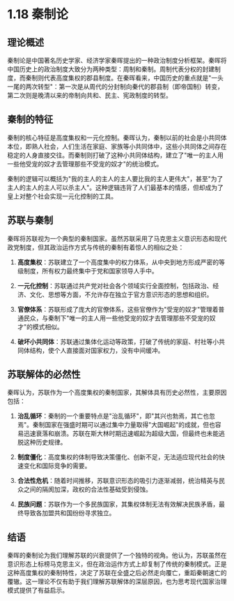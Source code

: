 # 1.18 秦制论

## 理论概述

秦制论是中国著名历史学家、经济学家秦晖提出的一种政治制度分析框架。秦晖将中国历史上的政治制度大致分为两种类型：周制和秦制。周制代表分权的封建制度，而秦制则代表高度集权的郡县制度。在秦晖看来，中国历史的重点就是"一头一尾的两次转型"：第一次是从周代的分封制向秦代的郡县制（即帝国制）转变，第二次则是晚清以来的帝制向共和、民主、宪政制度的转型。

## 秦制的特征

秦制的核心特征是高度集权和一元化控制。秦晖认为，秦制以前的社会是小共同体本位，即熟人社会，人们生活在家庭、家族等小共同体中，这些小共同体之间存在稳定的人身直接交往。而秦制则打破了这种小共同体结构，建立了"唯一的主人用一些他受宠的奴才去管理那些不受宠的奴才"的统治模式。

秦制的逻辑可以概括为"我的主人的主人的主人要比我的主人更伟大"，甚至"为了主人的主人的主人可以杀主人"。这种逻辑违背了人们最基本的情感，但却成为了皇上对整个社会实现一元化控制的工具。

## 苏联与秦制

秦晖将苏联视为一个典型的秦制国家。虽然苏联采用了马克思主义意识形态和现代政党制度，但其政治运作方式与传统的秦制有着惊人的相似之处：

1. **高度集权**：苏联建立了一个高度集中的权力体系，从中央到地方形成严密的等级制度，所有权力最终集中于党和国家领导人手中。

2. **一元化控制**：苏联通过共产党对社会各个领域实行全面控制，包括政治、经济、文化、思想等方面，不允许存在独立于官方意识形态的思想和组织。

3. **官僚体系**：苏联形成了庞大的官僚体系，这些官僚作为"受宠的奴才"管理着普通民众，与秦制下"唯一的主人用一些他受宠的奴才去管理那些不受宠的奴才"的模式相似。

4. **破坏小共同体**：苏联通过集体化运动等政策，打破了传统的家庭、村社等小共同体结构，使个人直接面对国家权力，没有中间缓冲。

## 苏联解体的必然性

秦晖认为，苏联作为一个高度集权的秦制国家，其解体具有历史必然性，主要原因包括：

1. **治乱循环**：秦制的一个重要特点是"治乱循环"，即"其兴也勃焉，其亡也忽焉"。秦制国家在强盛时期可以通过集中力量取得"大国崛起"的成就，但也容易迅速衰落和崩溃。苏联在斯大林时期迅速崛起为超级大国，但最终也未能逃脱这种历史规律。

2. **制度僵化**：高度集权的体制导致决策僵化、创新不足，无法适应现代社会的快速变化和国际竞争的需要。

3. **合法性危机**：随着时间推移，苏联意识形态的吸引力逐渐减弱，统治精英与民众之间的隔阂加深，政权的合法性基础受到侵蚀。

4. **民族问题**：苏联作为一个多民族国家，其集权体制无法有效解决民族矛盾，最终导致各加盟共和国纷纷寻求独立。

## 结语

秦晖的秦制论为我们理解苏联的兴衰提供了一个独特的视角。他认为，苏联虽然在意识形态上标榜马克思主义，但在政治运作方式上却复制了传统的秦制模式。正是这种高度集权的秦制特性，决定了苏联在全盛之后必然走向覆亡，重蹈秦朝速亡的覆辙。这一理论不仅有助于我们理解苏联解体的深层原因，也为思考现代国家治理模式提供了有益启示。
